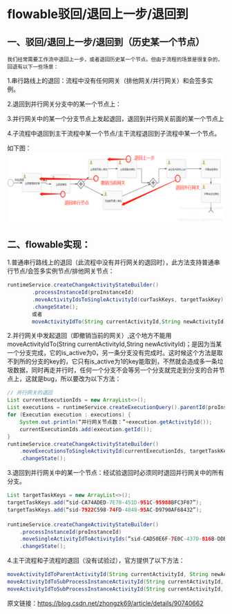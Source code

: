 # flowable驳回/退回上一步/退回到


## 一、驳回/退回上一步/退回到（历史某一个节点）
```text
我们经常需要工作流中退回上一步，或者退回历史某一个节点。但由于流程的场景是很复杂的，回退有以下一些场景：
```

1.串行路线上的退回：流程中没有任何网关（排他网关/并行网关）和会签多实例。

2.退回到并行网关分支中的某一个节点上：

3.并行网关中的某一个分支节点上发起退回，退回到并行网关前面的某一个节点上

4.子流程中退回到主干流程中某一个节点/主干流程退回到子流程中某一个节点。

如下图：
![本地路径](img/1.png "流程图")

## 二、flowable实现：

1.普通串行路线上的退回（此流程中没有并行网关的退回时），此方法支持普通串行节点/会签多实例节点/排他网关节点：
```java
runtimeService.createChangeActivityStateBuilder()
        .processInstanceId(proInstanceId)
        .moveActivityIdsToSingleActivityId(curTaskKeys, targetTaskKey)
        .changeState();
        或者
        moveActivityIdTo(String currentActivityId,String newActivityId)；
```

2.并行网关中发起退回（即撤销当前的网关）,这个地方不能用moveActivityIdTo(String currentActivityId,String newActivityId)；是因为当某一个分支完成，它的is_active为0，另一条分支没有完成时。这时候这个方法是取不到所的分支的key的，它只有is_active为1的key能取到，不然就会造成多一条垃圾数据，同时再走并行时，任何一个分支不会等另一个分支就完走到分支的合并节点上，这就是bug，所以要改为以下方法：
```java
// 并行网关的退回
List currentExecutionIds = new ArrayList<>();
List executions = runtimeService.createExecutionQuery().parentId(proInstanceId).list();
for (Execution execution : executions) {
    System.out.println(“并行网关节点数：”+execution.getActivityId());
    currentExecutionIds.add(execution.getId());
}
runtimeService.createChangeActivityStateBuilder()
    .moveExecutionsToSingleActivityId(currentExecutionIds, targetTaskKey)
    .changeState();
```
3.退回到并行网关中的某一个节点：经试验退回时必须同时退回并行网关中的所有分支。
```java
List targetTaskKeys = new ArrayList<>();
targetTaskKeys.add(“sid-CA74ADED-7E70-451D-951C-95988BFC3F07”);
targetTaskKeys.add(“sid-7922C598-74FD-4848-95AC-D9790AF68432”);

runtimeService.createChangeActivityStateBuilder()
    .processInstanceId(proInstanceId)
    .moveSingleActivityIdToActivityIds(“sid-CAD50E6F-7E0C-437D-816B-DDBA1A976A79”, targetTaskKeys)
    .changeState();
```
4.主干流程和子流程的退回（没有试验过），官方提供了以下方法：
```java
moveActivityIdToParentActivityId(String currentActivityId, String newActivityId)
moveActivityIdToSubProcessInstanceActivityId(String currentActivityId, String newActivityId, String callActivityId)
moveActivityIdToSubProcessInstanceActivityId(String currentActivityId, String newActivityId, String callActivityId,Integer subProcessDefinitionVersion)
```
原文链接：https://blog.csdn.net/zhongzk69/article/details/90740662